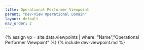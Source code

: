 ```yaml
---
title: Operational Performer Viewpoint
parent: "Dev-View Operational Domain"
layout: default
nav_order: 2
---
```

{% assign vp = site.data.viewpoints | where: "Name","Operational Performer Viewpoint" %}
{% include dev-viewpoint.md %}